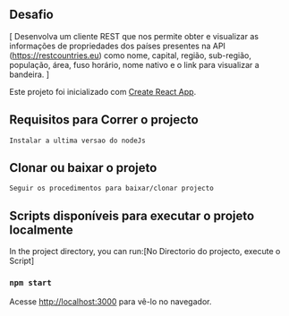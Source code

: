 ## Desafio
[
    Desenvolva um cliente REST que nos permite obter e visualizar as informações de propriedades dos países presentes na API (https://restcountries.eu) como nome, capital, região, sub-região, população, área, fuso horário, nome nativo e o link para visualizar a bandeira.
]


Este projeto foi inicializado com [Create React App](https://github.com/facebook/create-react-app).

## Requisitos para Correr o projecto
    Instalar a ultima versao do nodeJs
## Clonar ou baixar o projeto
    Seguir os procedimentos para baixar/clonar projecto
## Scripts disponíveis para executar o projeto localmente

In the project directory, you can run:[No Directorio do projecto, execute o Script]

### `npm start`
Acesse [http://localhost:3000](http://localhost:3000) 
para vê-lo no navegador.
